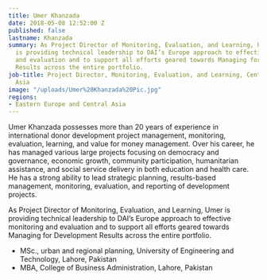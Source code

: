 ```yaml
---
title: Umer Khanzada
date: 2018-05-08 12:52:00 Z
published: false
lastname: Khanzada
summary: As Project Director of Monitoring, Evaluation, and Learning, Umer Khanzada
  is providing technical leadership to DAI’s Europe approach to effective monitoring
  and evaluation and to support all efforts geared towards Managing for Development
  Results across the entire portfolio.
job-title: Project Director, Monitoring, Evaluation, and Learning, Central and South
  Asia
image: "/uploads/Umer%20Khanzada%20Pic.jpg"
regions:
- Eastern Europe and Central Asia
---
```


Umer Khanzada possesses more than 20 years of experience in international donor development project management, monitoring, evaluation, learning, and value for money management. Over his career, he has managed various large projects focusing on democracy and governance, economic growth, community participation, humanitarian assistance, and social service delivery in both education and health care. He has a strong ability to lead strategic planning, results-based management, monitoring, evaluation, and reporting of development projects. 

As Project Director of Monitoring, Evaluation, and Learning, Umer is providing technical leadership to DAI’s Europe approach to effective monitoring and evaluation and to support all efforts geared towards Managing for Development Results across the entire portfolio.

* MSc., urban and regional planning, University of Engineering and Technology, Lahore, Pakistan
* MBA, College of Business Administration, Lahore, Pakistan